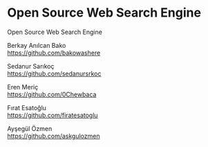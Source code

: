 # Open Source Web Search Engine
Open Source Web Search Engine

Berkay Anılcan Bako    
https://github.com/bakowashere

Sedanur Sarıkoç    
https://github.com/sedanursrkoc

Eren Meriç    
https://github.com/0Chewbaca

Fırat Esatoğlu    
https://github.com/firatesatoglu

Ayşegül Özmen  
https://github.com/askgulozmen
